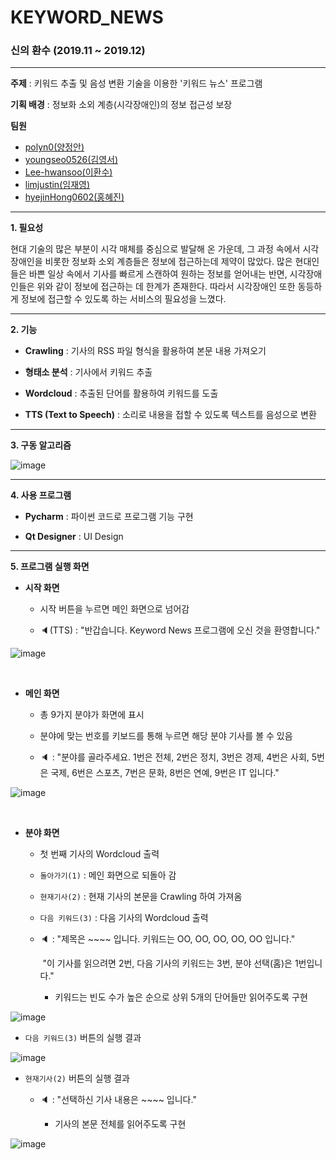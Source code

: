 # KEYWORD_NEWS

### 신의 환수 (2019.11 ~ 2019.12)

----------

**주제** : 키워드 추출 및 음성 변환 기술을 이용한 '키워드 뉴스' 프로그램

**기획 배경** : 정보화 소외 계층(시각장애인)의 정보 접근성 보장

**팀원**

- [polyn0(양정안)](https://github.com/polyn0)
- [youngseo0526(김영서)](https://github.com/youngseo0526)
- [Lee-hwansoo(이환수)](https://github.com/Lee-hwansoo)
- [limjustin(임재영)](https://github.com/limjustin)
- [hyejinHong0602(홍혜진)](https://github.com/hyejinHong0602)



----------

**1. 필요성**

현대 기술의 많은 부분이 시각 매체를 중심으로 발달해 온 가운데, 그 과정 속에서 시각장애인을 비롯한 정보화 소외 계층들은 정보에 접근하는데 제약이 많았다. 많은 현대인들은 바쁜 일상 속에서 기사를 빠르게 스캔하여 원하는 정보를 얻어내는 반면, 시각장애인들은 위와 같이 정보에 접근하는 데 한계가 존재한다. 따라서 시각장애인 또한 동등하게 정보에 접근할 수 있도록 하는 서비스의 필요성을 느꼈다.

----------

**2. 기능**

- **Crawling** : 기사의 RSS 파일 형식을 활용하여 본문 내용 가져오기

- **형태소 분석** : 기사에서 키워드 추출
- **Wordcloud** : 추출된 단어를 활용하여 키워드를 도출
- **TTS (Text to Speech)** : 소리로 내용을 접할 수 있도록 텍스트를 음성으로 변환

----------

**3. 구동 알고리즘**

![image](https://user-images.githubusercontent.com/55044278/94399637-b5b80d80-01a2-11eb-99b0-f95fd9bbb364.png)

----------

**4. 사용 프로그램**

- **Pycharm** : 파이썬 코드로 프로그램 기능 구현

- **Qt Designer** : UI Design

----------

**5. 프로그램 실행 화면**

- **시작 화면**

  - 시작 버튼을 누르면 메인 화면으로 넘어감
  
  - 🔈(TTS) : "반갑습니다. Keyword News 프로그램에 오신 것을 환영합니다."

![image](https://user-images.githubusercontent.com/55044278/94392650-d5940500-0193-11eb-88dd-9bf36094f272.png)

<br>

- **메인 화면**

  - 총 9가지 분야가 화면에 표시
  
  - 분야에 맞는 번호를 키보드를 통해 누르면 해당 분야 기사를 볼 수 있음
  
  - 🔈 : "분야를 골라주세요. 1번은 전체, 2번은 정치, 3번은 경제, 4번은 사회, 5번은 국제, 6번은 스포츠, 7번은 문화, 8번은 연예, 9번은 IT 입니다."

![image](https://user-images.githubusercontent.com/55044278/94392659-d9c02280-0193-11eb-88f5-eb2fe8f9e3ea.png)

<br>

- **분야 화면**

  - 첫 번째 기사의 Wordcloud 출력

  - ```돌아가기(1)``` : 메인 화면으로 되돌아 감

  - ```현재기사(2)``` : 현재 기사의 본문을 Crawling 하여 가져옴

  - ```다음 키워드(3)``` : 다음 기사의 Wordcloud 출력 

  - 🔈 : "제목은 ~~~~ 입니다. 키워드는 OO, OO, OO, OO, OO 입니다."

    ​	   "이 기사를 읽으려면 2번, 다음 기사의 키워드는 3번, 분야 선택(홈)은 1번입니다."

    - 키워드는 빈도 수가 높은 순으로 상위 5개의 단어들만 읽어주도록 구현

![image](https://user-images.githubusercontent.com/55044278/94392664-dcbb1300-0193-11eb-8fc9-24a1cee5aef0.png)

- ```다음 키워드(3)``` 버튼의 실행 결과

![image](https://user-images.githubusercontent.com/55044278/94392668-dfb60380-0193-11eb-82ef-034121f23a78.png)

- ```현재기사(2)``` 버튼의 실행 결과

  - 🔈 : "선택하신 기사 내용은 ~~~~ 입니다."
  
    - 기사의 본문 전체를 읽어주도록 구현

![image](https://user-images.githubusercontent.com/55044278/94392672-e2185d80-0193-11eb-98d4-ecdfef11505b.png)

